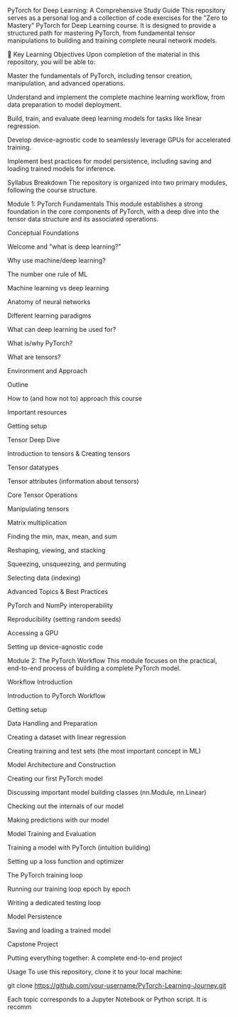 PyTorch for Deep Learning: A Comprehensive Study Guide
This repository serves as a personal log and a collection of code exercises for the "Zero to Mastery" PyTorch for Deep Learning course. It is designed to provide a structured path for mastering PyTorch, from fundamental tensor manipulations to building and training complete neural network models.

🚀 Key Learning Objectives
Upon completion of the material in this repository, you will be able to:

Master the fundamentals of PyTorch, including tensor creation, manipulation, and advanced operations.

Understand and implement the complete machine learning workflow, from data preparation to model deployment.

Build, train, and evaluate deep learning models for tasks like linear regression.

Develop device-agnostic code to seamlessly leverage GPUs for accelerated training.

Implement best practices for model persistence, including saving and loading trained models for inference.

Syllabus Breakdown
The repository is organized into two primary modules, following the course structure.

Module 1: PyTorch Fundamentals
This module establishes a strong foundation in the core components of PyTorch, with a deep dive into the tensor data structure and its associated operations.

Conceptual Foundations

Welcome and "what is deep learning?"

Why use machine/deep learning?

The number one rule of ML

Machine learning vs deep learning

Anatomy of neural networks

Different learning paradigms

What can deep learning be used for?

What is/why PyTorch?

What are tensors?

Environment and Approach

Outline

How to (and how not to) approach this course

Important resources

Getting setup

Tensor Deep Dive

Introduction to tensors & Creating tensors

Tensor datatypes

Tensor attributes (information about tensors)

Core Tensor Operations

Manipulating tensors

Matrix multiplication

Finding the min, max, mean, and sum

Reshaping, viewing, and stacking

Squeezing, unsqueezing, and permuting

Selecting data (indexing)

Advanced Topics & Best Practices

PyTorch and NumPy interoperability

Reproducibility (setting random seeds)

Accessing a GPU

Setting up device-agnostic code

Module 2: The PyTorch Workflow
This module focuses on the practical, end-to-end process of building a complete PyTorch model.

Workflow Introduction

Introduction to PyTorch Workflow

Getting setup

Data Handling and Preparation

Creating a dataset with linear regression

Creating training and test sets (the most important concept in ML)

Model Architecture and Construction

Creating our first PyTorch model

Discussing important model building classes (nn.Module, nn.Linear)

Checking out the internals of our model

Making predictions with our model

Model Training and Evaluation

Training a model with PyTorch (intuition building)

Setting up a loss function and optimizer

The PyTorch training loop

Running our training loop epoch by epoch

Writing a dedicated testing loop

Model Persistence

Saving and loading a trained model

Capstone Project

Putting everything together: A complete end-to-end project

Usage
To use this repository, clone it to your local machine:

git clone https://github.com/your-username/PyTorch-Learning-Journey.git

Each topic corresponds to a Jupyter Notebook or Python script. It is recomm
